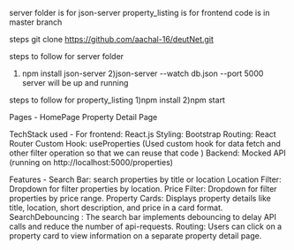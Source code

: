 server folder is for json-server
property_listing is for frontend
code is in master branch

steps
git clone https://github.com/aachal-16/deutNet.git

steps to follow for server folder
1) npm install json-server
2)json-server --watch db.json --port 5000
server will be up and running

steps to follow for property_listing
1)npm install
2)npm start

Pages -
HomePage
Property Detail Page

TechStack used -
For frontend: React.js
Styling: Bootstrap
Routing: React Router
Custom Hook: useProperties (Used custom hook for data fetch and other filter operation so that we can reuse that code )
Backend: Mocked API (running on http://localhost:5000/properties)

Features -
Search Bar: search properties by title or location
Location Filter: Dropdown for filter properties by location.
Price Filter: Dropdown for filter properties by price range.
Property Cards: Displays property details like title, location, short description, and price in a card format.
SearchDebouncing : The search bar implements debouncing to delay API calls and reduce the number of api-requests.
Routing: Users can click on a property card to view  information on a separate property detail page.

